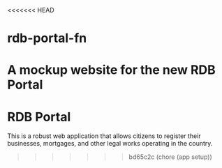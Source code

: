 <<<<<<< HEAD
# rdb-portal-fn
A mockup website for the new RDB Portal
=======
# RDB Portal

This is a robust web application that allows citizens to register their businesses, mortgages, and other legal works operating in the country.
>>>>>>> bd65c2c (chore (app setup))

